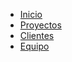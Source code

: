 - [Inicio](/README.md)
- [Proyectos](/proyectos.md)
- [Clientes](/clientes.md)
- [Equipo](/equipo.md)